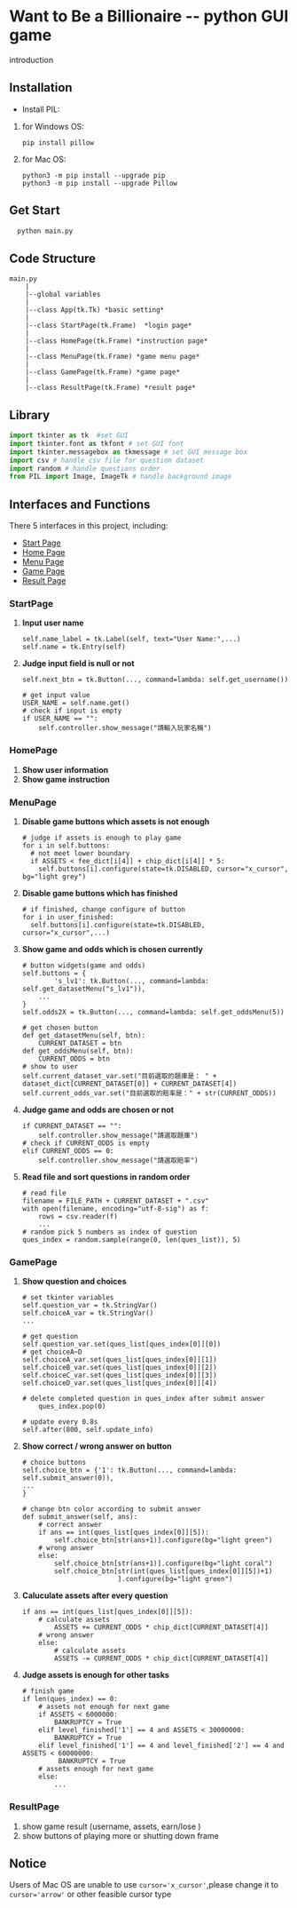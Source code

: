 # Want to Be a Billionaire -- python GUI game

introduction

## Installation

- Install PIL:

1. for Windows OS:
   ```
   pip install pillow
   ```
2. for Mac OS:
   ```
   python3 -m pip install --upgrade pip
   python3 -m pip install --upgrade Pillow
   ```

## Get Start

```python
  python main.py
```

## Code Structure

```properties
main.py
    |
    |--global variables
    |
    |--class App(tk.Tk) *basic setting*
    |
    |--class StartPage(tk.Frame)  *login page*
    |
    |--class HomePage(tk.Frame) *instruction page*
    |
    |--class MenuPage(tk.Frame) *game menu page*
    |
    |--class GamePage(tk.Frame) *game page*
    |
    |--class ResultPage(tk.Frame) *result page*
```

## Library

```python
import tkinter as tk  #set GUI
import tkinter.font as tkfont # set GUI font
import tkinter.messagebox as tkmessage # set GUI message box
import csv # handle csv file for question dataset
import random # handle questions order
from PIL import Image, ImageTk # handle background image
```

## Interfaces and Functions

There 5 interfaces in this project, including:

- <a href="###StartPage">Start Page</a>
- <a href="###HomePage">Home Page</a>
- <a href="###MenuPage">Menu Page</a>
- <a href="###GamePage">Game Page</a>
- <a href="###ResultPage">Result Page</a>

### StartPage

1. **Input user name**
   ```python=
   self.name_label = tk.Label(self, text="User Name:",...)
   self.name = tk.Entry(self)
   ```
2. **Judge input field is null or not**

   ```python=
   self.next_btn = tk.Button(..., command=lambda: self.get_username())

   # get input value
   USER_NAME = self.name.get()
   # check if input is empty
   if USER_NAME == "":
       self.controller.show_message("請輸入玩家名稱")
   ```

### HomePage

1. **Show user information**
2. **Show game instruction**

### MenuPage

1. **Disable game buttons which assets is not enough**
   ```python=
   # judge if assets is enough to play game
   for i in self.buttons:
     # not meet lower boundary
     if ASSETS < fee_dict[i[4]] + chip_dict[i[4]] * 5:
       self.buttons[i].configure(state=tk.DISABLED, cursor="x_cursor", bg="light grey")
   ```
2. **Disable game buttons which has finished**
   ```python=
   # if finished, change configure of button
   for i in user_finished:
     self.buttons[i].configure(state=tk.DISABLED, cursor="x_cursor",...)
   ```
3. **Show game and odds which is chosen currently**

   ```python=
   # button widgets(game and odds)
   self.buttons = {
           's_lv1': tk.Button(..., command=lambda: self.get_datasetMenu("s_lv1")),
       ...
   }
   self.odds2X = tk.Button(..., command=lambda: self.get_oddsMenu(5))

   # get chosen button
   def get_datasetMenu(self, btn):
       CURRENT_DATASET = btn
   def get_oddsMenu(self, btn):
       CURRENT_ODDS = btn
   # show to user
   self.current_dataset_var.set("目前選取的題庫是： " + dataset_dict[CURRENT_DATASET[0]] + CURRENT_DATASET[4])
   self.current_odds_var.set("目前選取的賠率是：" + str(CURRENT_ODDS))
   ```

4. **Judge game and odds are chosen or not**
   ```python=
   if CURRENT_DATASET == "":
       self.controller.show_message("請選取題庫")
   # check if CURRENT_ODDS is empty
   elif CURRENT_ODDS == 0:
       self.controller.show_message("請選取賠率")
   ```
5. **Read file and sort questions in random order**
   ```python=
   # read file
   filename = FILE_PATH + CURRENT_DATASET + ".csv"
   with open(filename, encoding="utf-8-sig") as f:
       rows = csv.reader(f)
       ...
   # random pick 5 numbers as index of question
   ques_index = random.sample(range(0, len(ques_list)), 5)
   ```

### GamePage

1. **Show question and choices**

   ```python=
   # set tkinter variables
   self.question_var = tk.StringVar()
   self.choiceA_var = tk.StringVar()
   ...

   # get question
   self.question_var.set(ques_list[ques_index[0]][0])
   # get choiceA~D
   self.choiceA_var.set(ques_list[ques_index[0]][1])
   self.choiceB_var.set(ques_list[ques_index[0]][2])
   self.choiceC_var.set(ques_list[ques_index[0]][3])
   self.choiceD_var.set(ques_list[ques_index[0]][4])

   # delete completed question in ques_index after submit answer
       ques_index.pop(0)

   # update every 0.8s
   self.after(800, self.update_info)
   ```

2. **Show correct / wrong answer on button**

   ```python=
   # choice buttons
   self.choice_btn = {'1': tk.Button(..., command=lambda: self.submit_answer(0)),
   ...
   }

   # change btn color according to submit answer
   def submit_answer(self, ans):
       # correct answer
       if ans == int(ques_list[ques_index[0]][5]):
           self.choice_btn[str(ans+1)].configure(bg="light green")
       # wrong answer
       else:
           self.choice_btn[str(ans+1)].configure(bg="light coral")
           self.choice_btn[str(int(ques_list[ques_index[0]][5])+1)
                           ].configure(bg="light green")
   ```

3. **Caluculate assets after every question**

   ```python=
   if ans == int(ques_list[ques_index[0]][5]):
       # calculate assets
           ASSETS += CURRENT_ODDS * chip_dict[CURRENT_DATASET[4]]
       # wrong answer
       else:
           # calculate assets
           ASSETS -= CURRENT_ODDS * chip_dict[CURRENT_DATASET[4]]
   ```

4. **Judge assets is enough for other tasks**
   ```python=
   # finish game
   if len(ques_index) == 0:
       # assets not enough for next game
       if ASSETS < 6000000:
           BANKRUPTCY = True
       elif level_finished['1'] == 4 and ASSETS < 30000000:
           BANKRUPTCY = True
       elif level_finished['1'] == 4 and level_finished['2'] == 4 and ASSETS < 60000000:
            BANKRUPTCY = True
       # assets enough for next game
       else:
           ...
   ```

### ResultPage

1. show game result (username, assets, earn/lose )
2. show buttons of playing more or shutting down frame

## Notice

Users of Mac OS are unable to use `cursor='x_cursor'`,please change it to `cursor='arrow'` or other feasible cursor type
